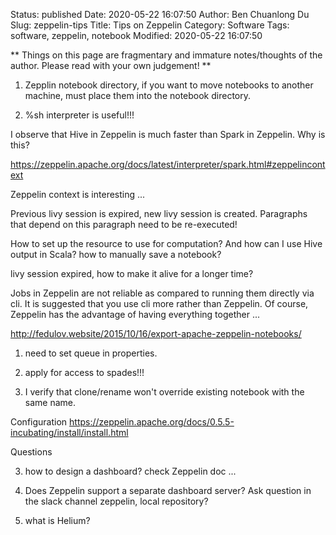Status: published
Date: 2020-05-22 16:07:50
Author: Ben Chuanlong Du
Slug: zeppelin-tips
Title: Tips on Zeppelin
Category: Software
Tags: software, zeppelin, notebook
Modified: 2020-05-22 16:07:50

**
Things on this page are
fragmentary and immature notes/thoughts of the author.
Please read with your own judgement!
**

1. Zepplin notebook directory,
    if you want to move notebooks to another machine,
    must place them into the notebook directory.

2. %sh interpreter is useful!!!


I observe that Hive in Zeppelin is much faster than Spark in Zeppelin.
Why is this?


https://zeppelin.apache.org/docs/latest/interpreter/spark.html#zeppelincontext

Zeppelin context is interesting ...

Previous livy session is expired, new livy session is created. Paragraphs that depend on this paragraph need to be re-executed!



How to set up the resource to use for computation?
And how can I use Hive output in Scala?
how to manually save a notebook?

livy session expired, how to make it alive for a longer time?

Jobs in Zeppelin are not reliable as compared to running them directly via cli.
It is suggested that you use cli more rather than Zeppelin.
Of course, Zeppelin has the advantage of having everything together ...


http://fedulov.website/2015/10/16/export-apache-zeppelin-notebooks/



1. need to set queue in properties.

2. apply for access to spades!!!

1. I verify that clone/rename won't override existing notebook with the same name.

Configuration
https://zeppelin.apache.org/docs/0.5.5-incubating/install/install.html


Questions

3. how to design a dashboard? check Zeppelin doc ...
4. Does Zeppelin support a separate dashboard server? Ask question in the slack channel
    zeppelin, local repository?


3. what is Helium?
